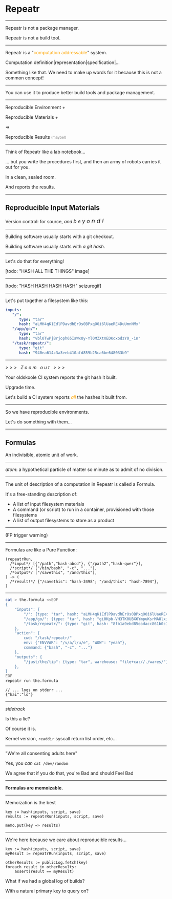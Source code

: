Repeatr
=======

---

Repeatr is not a package manager.

Repeatr is not a build tool.

---

Repeatr is a "<span style="color:orange">computation addressable</span>" system.

Computation definition|representation|specification|...

Something like that.  We need to make up words for it because this is not a common concept!

---

You can use it to produce better build tools and package management.

---

Reproducible Environment +

Reproducible Materials +

=>

Reproducible Results <span style="color:grey;font-size:80%">(maybe!)</span>

---

Think of Repeatr like a lab notebook...

... but you write the procedures first, and then
an army of robots carries it out for you.

In a clean, sealed room.

And reports the results.

---

## Reproducible Input Materials

Version control: for source, *and <span style="font-size:110%">b e <span style="font-size:110%">y o <span style="font-size:110%">n d !</span></span></span>*

---

Building software usually starts with a git checkout.

Building software usually starts with *a git hash*.

---

Let's do that for everything!

[todo: "HASH ALL THE THINGS" image]

---

[todo: "HASH HASH HASH HASH" seizuregif]

---

Let's put together a filesystem like this:

```yaml
inputs:
   "/":
      type: "tar"
      hash: "aLMH4qK1EdlPDavdhErOs0BPxqO0i6lUaeRE4DuUmnNMx"
   "/app/go/":
      type: "tar"
      hash: "vbl0TwPjBrjoph65IaWxOy-Yl0MZXtXEDKcxodzY0_-in"
   "/task/repeatr/":
      type: "git"
      hash: "940ea614c3a3eeb410afd859b25ca6be648033b9"
```

---

*> > > &nbsp; Z o o m &nbsp; o u t &nbsp; > > >*

Your oldskoole CI system reports the git hash it built.

Upgrade time.

Let's build a CI system reports <span style="color:orange">*all*</span> the hashes it built from.

---

So we have reproducible environments.

Let's do something with them...

---

## Formulas

An indivisible, atomic unit of work.

---

*atom*: a hypothetical particle of matter so minute as to admit of no division.

---

The unit of description of a computation in Repeatr is called a Formula.

It's a free-standing description of:

- A list of input filesystem materials
- A command (or script) to run in a container, provisioned with those filesystems
- A list of output filesystems to store as a product

---

(FP trigger warning)

---

Formulas are like a Pure Function:

```golang
(repeatrRun,
  /*input*/ [{"/path","hash-abcd"}, {"/path2","hash-qwer"}],
  /*script*/ ("/bin/bash", "-c", "..."),
  /*output*/ ["/savethis", "/and/this"],
) -> (
  /*result!*/ {"/savethis": "hash-3498"; "/and/this": "hash-7894"},
)
```

---

```bash
cat > the.formula <<EOF
{
    "inputs": {
        "/": {type: "tar", hash: "aLMH4qK1EdlPDavdhErOs0BPxqO0i6lUaeRE4DuUmnNMxhHtF56gkoeSulvwWNqT"},
        "/app/go/": {type: "tar", hash: "gi0Kpb-VH3TK0UBX6YmpuKsrMAUlxicPrY2YvXPo9sBQm_NsD_hKrn7pmc95zrmM"},
        "/task/repeatr/": {type: "git", hash: "8fb1a9ebd85eadacc861b0c149221af6808270d4"},
    },
    "action": {
        cwd: "/task/repeatr/"
        env: {"ENVVAR": "/v/a/l/u/e", "WOW": "yeah"},
        command: {"bash", "-c", "..."}
    },
    "outputs": {
        "/just/the/tip": {type: "tar", warehouse: "file+ca://./wares/"}
    },
}
EOF
repeatr run the.formula
```

```text
// ... logs on stderr ...
{"hai":"lo"}
```

---

*sidetrack*

Is this a lie?

Of course it is.

Kernel version, `readdir` syscall return list order, etc...

---

"We're all consenting adults here"

Yes, you *can* `cat /dev/random`

We agree that if you do that, you're Bad and should Feel Bad

<!-- Speaker Notes: talk about the network here!  That's as bad, or worse, that cat-random. -->
<!-- Potentially *both ways*.  You can put bananas into redis too... -->

---

**Formulas are memoizable.**

---

Memoization is the best

```
key := hash(inputs, script, save)
results := repeatrRun(inputs, script, save)

memo.put(key => results)
```

---

We're here because we care about reproducible results...

```
key := hash(inputs, script, save)
myResult := repeatrRun(inputs, script, save)

otherResults := publicLog.fetch(key)
foreach result in otherResults:
	assert(result == myResult)
```

What if we had a global log of builds?

With a natural primary key to query on?

